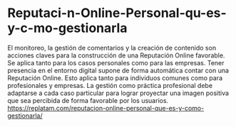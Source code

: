 # Reputaci-n-Online-Personal-qu-es-y-c-mo-gestionarla

El monitoreo, la gestión de comentarios y la creación de contenido son acciones claves para la construcción de una Reputación Online favorable. Se aplica tanto para los casos personales como para las empresas.
Tener presencia en el entorno digital supone de forma automática contar con una Reputación Online. Esto aplica tanto para individuos comunes como para profesionales y empresas. La gestión como práctica profesional debe adaptarse a cada caso particular para lograr proyectar una imagen positiva que sea percibida de forma favorable por los usuarios.
https://replatam.com/reputacion-online-personal-que-es-y-como-gestionarla/
